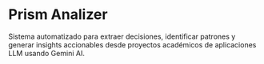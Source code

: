 # Prism Analizer
Sistema automatizado para extraer decisiones, identificar patrones y generar  insights accionables desde proyectos académicos de aplicaciones LLM usando Gemini AI.
